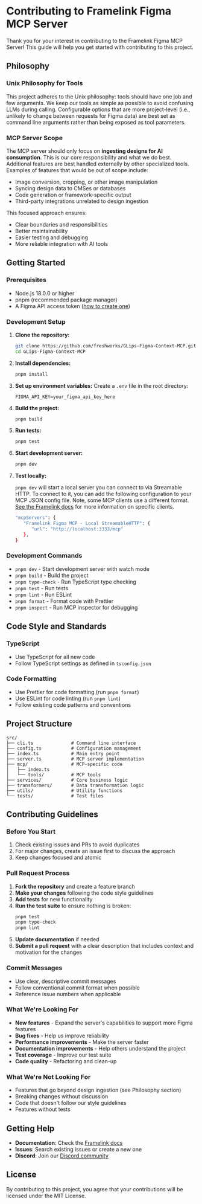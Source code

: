 # Contributing to Framelink Figma MCP Server

Thank you for your interest in contributing to the Framelink Figma MCP Server! This guide will help you get started with contributing to this project.

## Philosophy

### Unix Philosophy for Tools

This project adheres to the Unix philosophy: tools should have one job and few arguments. We keep our tools as simple as possible to avoid confusing LLMs during calling. Configurable options that are more project-level (i.e., unlikely to change between requests for Figma data) are best set as command line arguments rather than being exposed as tool parameters.

### MCP Server Scope

The MCP server should only focus on **ingesting designs for AI consumption**. This is our core responsibility and what we do best. Additional features are best handled externally by other specialized tools. Examples of features that would be out of scope include:

- Image conversion, cropping, or other image manipulation
- Syncing design data to CMSes or databases
- Code generation or framework-specific output
- Third-party integrations unrelated to design ingestion

This focused approach ensures:

- Clear boundaries and responsibilities
- Better maintainability
- Easier testing and debugging
- More reliable integration with AI tools

## Getting Started

### Prerequisites

- Node.js 18.0.0 or higher
- pnpm (recommended package manager)
- A Figma API access token ([how to create one](https://help.figma.com/hc/en-us/articles/8085703771159-Manage-personal-access-tokens))

### Development Setup

1. **Clone the repository:**

   ```bash
   git clone https://github.com/freshworks/GLips-Figma-Context-MCP.git
   cd GLips-Figma-Context-MCP
   ```

2. **Install dependencies:**

   ```bash
   pnpm install
   ```

3. **Set up environment variables:**
   Create a `.env` file in the root directory:

   ```
   FIGMA_API_KEY=your_figma_api_key_here
   ```

4. **Build the project:**

   ```bash
   pnpm build
   ```

5. **Run tests:**

   ```bash
   pnpm test
   ```

6. **Start development server:**

   ```bash
   pnpm dev
   ```

7. **Test locally:**

   `pnpm dev` will start a local server you can connect to via Streamable HTTP. To connect to it, you can add the following configuration to your MCP JSON config file. Note, some MCP clients use a different format. [See the Framelink docs](https://www.framelink.ai/docs/quickstart#configure-ide) for more information on specific clients.

   ```bash
   "mcpServers": {
      "Framelink Figma MCP - Local StreamableHTTP": {
         "url": "http://localhost:3333/mcp"
      },
   }
   ```

### Development Commands

- `pnpm dev` - Start development server with watch mode
- `pnpm build` - Build the project
- `pnpm type-check` - Run TypeScript type checking
- `pnpm test` - Run tests
- `pnpm lint` - Run ESLint
- `pnpm format` - Format code with Prettier
- `pnpm inspect` - Run MCP inspector for debugging

## Code Style and Standards

### TypeScript

- Use TypeScript for all new code
- Follow TypeScript settings as defined in `tsconfig.json`

### Code Formatting

- Use Prettier for code formatting (run `pnpm format`)
- Use ESLint for code linting (run `pnpm lint`)
- Follow existing code patterns and conventions

## Project Structure

```
src/
├── cli.ts              # Command line interface
├── config.ts           # Configuration management
├── index.ts            # Main entry point
├── server.ts           # MCP server implementation
├── mcp/                # MCP-specific code
│   ├── index.ts
│   └── tools/          # MCP tools
├── services/           # Core business logic
├── transformers/       # Data transformation logic
├── utils/              # Utility functions
└── tests/              # Test files
```

## Contributing Guidelines

### Before You Start

1. Check existing issues and PRs to avoid duplicates
2. For major changes, create an issue first to discuss the approach
3. Keep changes focused and atomic

### Pull Request Process

1. **Fork the repository** and create a feature branch
2. **Make your changes** following the code style guidelines
3. **Add tests** for new functionality
4. **Run the test suite** to ensure nothing is broken:
   ```bash
   pnpm test
   pnpm type-check
   pnpm lint
   ```
5. **Update documentation** if needed
6. **Submit a pull request** with a clear description that includes context and motivation for the changes

### Commit Messages

- Use clear, descriptive commit messages
- Follow conventional commit format when possible
- Reference issue numbers when applicable

### What We're Looking For

- **New features** - Expand the server's capabilities to support more Figma features
- **Bug fixes** - Help us improve reliability
- **Performance improvements** - Make the server faster
- **Documentation improvements** - Help others understand the project
- **Test coverage** - Improve our test suite
- **Code quality** - Refactoring and clean-up

### What We're Not Looking For

- Features that go beyond design ingestion (see Philosophy section)
- Breaking changes without discussion
- Code that doesn't follow our style guidelines
- Features without tests

## Getting Help

- **Documentation**: Check the [Framelink docs](https://framelink.ai/docs)
- **Issues**: Search existing issues or create a new one
- **Discord**: Join our [Discord community](https://framelink.ai/discord)

## License

By contributing to this project, you agree that your contributions will be licensed under the MIT License.
